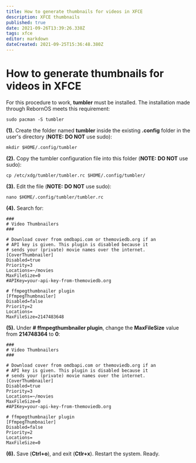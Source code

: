 ```yaml
---
title: How to generate thumbnails for videos in XFCE
description: XFCE thumbnails
published: true
date: 2021-09-26T13:39:26.338Z
tags: xfce
editor: markdown
dateCreated: 2021-09-25T15:36:48.380Z
---
```


# How to generate thumbnails for videos in XFCE

For this procedure to work, **tumbler** must be installed. The installation made through RebornOS meets this requirement:

```
sudo pacman -S tumbler
```

**(1).** Create the folder named **tumbler** inside the existing **.config** folder in the user's directory (**NOTE:** **DO NOT** use sudo):

```
mkdir $HOME/.config/tumbler
```

**(2).** Copy the tumbler configuration file into this folder (**NOTE:** **DO NOT** use sudo):

```
cp /etc/xdg/tumbler/tumbler.rc $HOME/.config/tumbler/
```

**(3).** Edit the file (**NOTE:** **DO NOT** use sudo):

```
nano $HOME/.config/tumbler/tumbler.rc
```

**(4).** Search for:

```
###
# Video Thumbnailers
###

# Download cover from omdbapi.com or themoviedb.org if an
# API key is given. This plugin is disabled because it
# sends your (private) movie names over the internet.
[CoverThumbnailer]
Disabled=true
Priority=3
Locations=~/movies
MaxFileSize=0
#APIKey=your-api-key-from-themoviedb.org

# ffmpegthumbnailer plugin
[FfmpegThumbnailer]
Disabled=false
Priority=2
Locations=
MaxFileSize=2147483648
```

**(5).** Under **# ffmpegthumbnailer plugin**, change the **MaxFileSize** value from **214748364** to **0**:

```
###
# Video Thumbnailers
###

# Download cover from omdbapi.com or themoviedb.org if an
# API key is given. This plugin is disabled because it
# sends your (private) movie names over the internet.
[CoverThumbnailer]
Disabled=true
Priority=3
Locations=~/movies
MaxFileSize=0
#APIKey=your-api-key-from-themoviedb.org

# ffmpegthumbnailer plugin
[FfmpegThumbnailer]
Disabled=false
Priority=2
Locations=
MaxFileSize=0
```

**(6).** Save (**Ctrl+o**), and exit (**Ctlr+x**). Restart the system. Ready.


